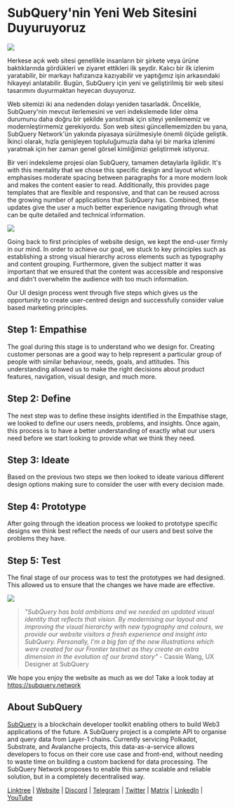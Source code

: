 # SubQuery'nin Yeni Web Sitesini Duyuruyoruz

![](https://miro.medium.com/max/1400/0*AnB_ILxq6i0kKz2Y)

Herkese açık web sitesi genellikle insanların bir şirkete veya ürüne baktıklarında gördükleri ve ziyaret ettikleri ilk şeydir. Kalıcı bir ilk izlenim yaratabilir, bir markayı hafızanıza kazıyabilir ve yaptığımız işin arkasındaki hikayeyi anlatabilir. Bugün, SubQuery için yeni ve geliştirilmiş bir web sitesi tasarımını duyurmaktan heyecan duyuyoruz.

Web sitemizi iki ana nedenden dolayı yeniden tasarladık. Öncelikle, SubQuery'nin mevcut ilerlemesini ve veri indekslemede lider olma durumunu daha doğru bir şekilde yansıtmak için siteyi yenilememiz ve modernleştirmemiz gerekiyordu. Son web sitesi güncellememizden bu yana, SubQuery Network'ün yakında piyasaya sürülmesiyle önemli ölçüde geliştik. İkinci olarak, hızla genişleyen topluluğumuzla daha iyi bir marka izlenimi yaratmak için her zaman genel görsel kimliğimizi geliştirmek istiyoruz.

Bir veri indeksleme projesi olan SubQuery, tamamen detaylarla ilgilidir. It's with this mentality that we chose this specific design and layout which emphasises moderate spacing between paragraphs for a more modern look and makes the content easier to read. Additionally, this provides page templates that are flexible and responsive, and that can be reused across the growing number of applications that SubQuery has. Combined, these updates give the user a much better experience navigating through what can be quite detailed and technical information.

![](https://miro.medium.com/max/1400/1*rqmuhuC5rdV7sZN2AwokZQ.png)

Going back to first principles of website design, we kept the end-user firmly in our mind. In order to achieve our goal, we stuck to key principles such as establishing a strong visual hierarchy across elements such as typography and content grouping. Furthermore, given the subject matter it was important that we ensured that the content was accessible and responsive and didn't overwhelm the audience with too much information.

Our UI design process went through five steps which gives us the opportunity to create user-centred design and successfully consider value based marketing principles.

## Step 1: Empathise

The goal during this stage is to understand who we design for. Creating customer personas are a good way to help represent a particular group of people with similar behaviour, needs, goals, and attitudes. This understanding allowed us to make the right decisions about product features, navigation, visual design, and much more.

## Step 2: Define

The next step was to define these insights identified in the Empathise stage, we looked to define our users needs, problems, and insights. Once again, this process is to have a better understanding of exactly what our users need before we start looking to provide what we think they need.

## Step 3: Ideate

Based on the previous two steps we then looked to ideate various different design options making sure to consider the user with every decision made.

## Step 4: Prototype

After going through the ideation process we looked to prototype specific designs we think best reflect the needs of our users and best solve the problems they have.

## Step 5: Test

The final stage of our process was to test the prototypes we had designed. This allowed us to ensure that the changes we have made are effective.

![](https://miro.medium.com/max/1400/1*AMO1WP2Yg1MtNht22gIeaw.png)

> _"SubQuery has bold ambitions and we needed an updated visual identity that reflects that vision. By modernising our layout and improving the visual hierarchy with new typography and colours, we provide our website visitors a fresh experience and insight into SubQuery. Personally, I'm a big fan of the new illustrations which were created for our Frontier testnet as they create an extra dimension in the evolution of our brand story"_ - Cassie Wang, UX Designer at SubQuery

We hope you enjoy the website as much as we do! Take a look today at https://subquery.network

## About SubQuery

[SubQuery](https://subquery.network) is a blockchain developer toolkit enabling others to build Web3 applications of the future. A SubQuery project is a complete API to organise and query data from Layer-1 chains. Currently servicing Polkadot, Substrate, and Avalanche projects, this data-as-a-service allows developers to focus on their core use case and front-end, without needing to waste time on building a custom backend for data processing. The SubQuery Network proposes to enable this same scalable and reliable solution, but in a completely decentralised way.

​​[Linktree](https://linktr.ee/subquerynetwork) | [Website](https://subquery.network/) | [Discord](https://discord.com/invite/78zg8aBSMG) | [Telegram](https://t.me/subquerynetwork) | [Twitter](https://twitter.com/subquerynetwork) | [Matrix](https://matrix.to/#/#subquery:matrix.org) | [LinkedIn](https://www.linkedin.com/company/subquery) | [YouTube](https://www.youtube.com/channel/UCi1a6NUUjegcLHDFLr7CqLw)
